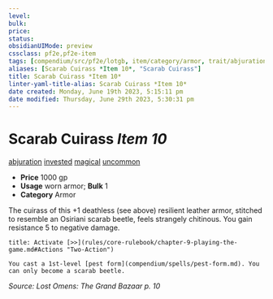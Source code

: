 ```yaml
---
level:
bulk:
price:
status:
obsidianUIMode: preview
cssclass: pf2e,pf2e-item
tags: [compendium/src/pf2e/lotgb, item/category/armor, trait/abjuration, trait/invested, trait/magical, trait/uncommon]
aliases: [Scarab Cuirass *Item 10*, "Scarab Cuirass"]
title: Scarab Cuirass *Item 10*
linter-yaml-title-alias: Scarab Cuirass *Item 10*
date created: Monday, June 19th 2023, 5:15:11 pm
date modified: Thursday, June 29th 2023, 5:30:31 pm
---
```


# Scarab Cuirass *Item 10*

[abjuration](rules/traits/abjuration.md) [invested](rules/traits/invested.md) [magical](rules/traits/magical.md) [uncommon](rules/traits/uncommon.md)  

- **Price** 1000 gp
- **Usage** worn armor; **Bulk** 1
- **Category** Armor

The cuirass of this +1 deathless (see above) resilient leather armor, stitched to resemble an Osiriani scarab beetle, feels strangely chitinous. You gain resistance 5 to negative damage.

```ad-embed-ability
title: Activate [>>](rules/core-rulebook/chapter-9-playing-the-game.md#Actions "Two-Action")

You cast a 1st-level [pest form](compendium/spells/pest-form.md). You can only become a scarab beetle.
```

*Source: Lost Omens: The Grand Bazaar p. 10*
